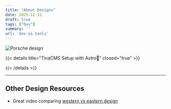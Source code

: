 ```yaml
---
title: "About Designs"
date: 2025-12-31
draft: true
tags: ["Dev"]
summary: ''
url: 'dev-ai-tools'
---
```


![Porsche design](/blog_img/outro/porsche.png)



{{< details title="TinaCMS Setup with Astro📌" closed="true" >}}


{{< /details >}}

---

## Other Design Resources

* Great video comparing [western vs eastern design](https://www.youtube.com/watch?v=8UAsN9wvePE&t=645s)